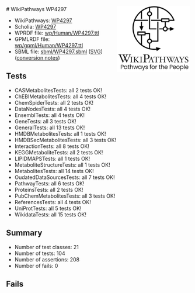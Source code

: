 <img style="float: right; width: 200px" src="../logo.png" />
# WikiPathways WP4297

* WikiPathways: [WP4297](https://identifiers.org/wikipathways:WP4297)
* Scholia: [WP4297](https://scholia.toolforge.org/wikipathways/WP4297)
* WPRDF file: [wp/Human/WP4297.ttl](../wp/Human/WP4297.ttl)
* GPMLRDF file: [wp/gpml/Human/WP4297.ttl](../wp/gpml/Human/WP4297.ttl)
* SBML file: [sbml/WP4297.sbml](../sbml/WP4297.sbml) ([SVG](../sbml/WP4297.svg)) ([conversion notes](../sbml/WP4297.txt))

## Tests
* CASMetabolitesTests: all 2 tests OK!
* ChEBIMetabolitesTests: all 4 tests OK!
* ChemSpiderTests: all 2 tests OK!
* DataNodesTests: all 4 tests OK!
* EnsemblTests: all 4 tests OK!
* GeneTests: all 3 tests OK!
* GeneralTests: all 13 tests OK!
* HMDBMetabolitesTests: all 1 tests OK!
* HMDBSecMetabolitesTests: all 3 tests OK!
* InteractionTests: all 8 tests OK!
* KEGGMetaboliteTests: all 2 tests OK!
* LIPIDMAPSTests: all 1 tests OK!
* MetaboliteStructureTests: all 1 tests OK!
* MetabolitesTests: all 14 tests OK!
* OudatedDataSourcesTests: all 7 tests OK!
* PathwayTests: all 6 tests OK!
* ProteinsTests: all 2 tests OK!
* PubChemMetabolitesTests: all 3 tests OK!
* ReferencesTests: all 4 tests OK!
* UniProtTests: all 5 tests OK!
* WikidataTests: all 15 tests OK!


## Summary

* Number of test classes: 21
* Number of tests: 104
* Number of assertions: 208
* Number of fails: 0

## Fails


